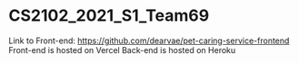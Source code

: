 # CS2102_2021_S1_Team69

Link to Front-end: https://github.com/dearvae/pet-caring-service-frontend
Front-end is hosted on Vercel
Back-end is hosted on Heroku
